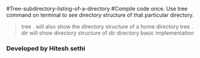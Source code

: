 #Tree-subdirectory-listing-of-a-directory
#Compile code once. Use tree command on terminal to see directory structure of that particular directory.
>tree . will also show the directory structure of a home directory
> tree . dir will show directory structure of dir directory
>basic implementation
### Developed by Hitesh sethi
